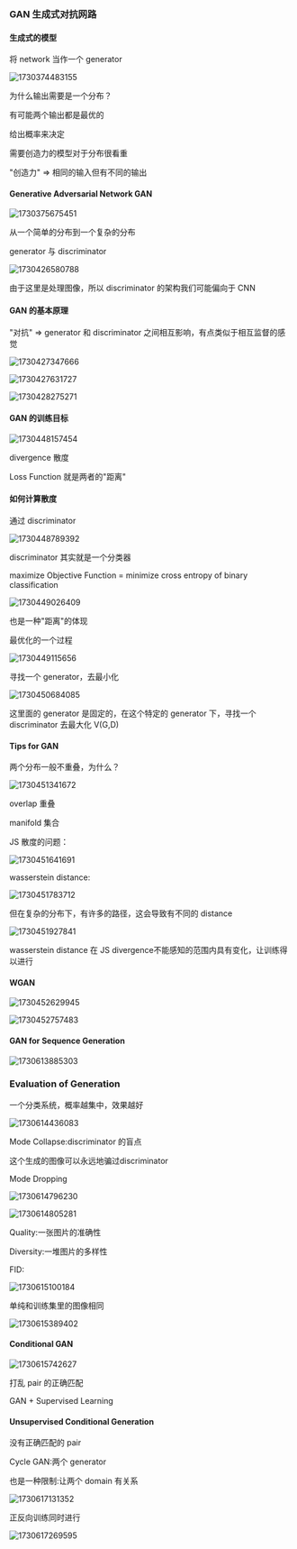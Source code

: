 ### GAN 生成式对抗网路

#### 生成式的模型

将 network 当作一个 generator

![1730374483155](image/GAN/1730374483155.png)

为什么输出需要是一个分布？

有可能两个输出都是最优的

给出概率来决定

需要创造力的模型对于分布很看重

"创造力" => 相同的输入但有不同的输出

#### Generative Adversarial Network GAN

![1730375675451](image/GAN/1730375675451.png)

从一个简单的分布到一个复杂的分布

generator 与 discriminator

![1730426580788](image/GAN/1730426580788.png)

由于这里是处理图像，所以 discriminator 的架构我们可能偏向于 CNN

#### GAN 的基本原理

"对抗" => generator 和 discriminator 之间相互影响，有点类似于相互监督的感觉

![1730427347666](image/GAN/1730427347666.png)

![1730427631727](image/GAN/1730427631727.png)

![1730428275271](image/GAN/1730428275271.png)

#### GAN 的训练目标

![1730448157454](image/GAN/1730448157454.png)

divergence 散度

Loss Function 就是两者的"距离"

#### 如何计算散度

通过 discriminator 

![1730448789392](image/GAN/1730448789392.png)

discriminator 其实就是一个分类器

maximize Objective Function = minimize cross entropy of binary classification 

![1730449026409](image/GAN/1730449026409.png)

也是一种"距离"的体现

最优化的一个过程

![1730449115656](image/GAN/1730449115656.png)

寻找一个 generator，去最小化

![1730450684085](image/GAN/1730450684085.png)

这里面的 generator 是固定的，在这个特定的 generator 下，寻找一个 discriminator 去最大化 V(G,D)

#### Tips for GAN

两个分布一般不重叠，为什么？

![1730451341672](image/GAN/1730451341672.png)

overlap 重叠

manifold 集合

JS 散度的问题：

![1730451641691](image/GAN/1730451641691.png)

wasserstein distance:

![1730451783712](image/GAN/1730451783712.png)

但在复杂的分布下，有许多的路径，这会导致有不同的 distance

![1730451927841](image/GAN/1730451927841.png)

wasserstein distance 在 JS divergence不能感知的范围内具有变化，让训练得以进行

#### WGAN

![1730452629945](image/GAN/1730452629945.png)

![1730452757483](image/GAN/1730452757483.png)

#### GAN for Sequence Generation

![1730613885303](image/GAN/1730613885303.png)

### Evaluation of Generation

一个分类系统，概率越集中，效果越好

![1730614436083](image/GAN/1730614436083.png)

Mode Collapse:discriminator 的盲点

这个生成的图像可以永远地骗过discriminator

Mode Dropping

![1730614796230](image/GAN/1730614796230.png)

![1730614805281](image/GAN/1730614805281.png)

Quality:一张图片的准确性

Diversity:一堆图片的多样性

FID:

![1730615100184](image/GAN/1730615100184.png)

单纯和训练集里的图像相同

![1730615389402](image/GAN/1730615389402.png)

#### Conditional GAN

![1730615742627](image/GAN/1730615742627.png)

打乱 pair 的正确匹配

GAN + Supervised Learning

#### Unsupervised Conditional Generation

没有正确匹配的 pair

Cycle GAN:两个 generator

也是一种限制:让两个 domain 有关系

![1730617131352](image/GAN/1730617131352.png)

正反向训练同时进行

![1730617269595](image/GAN/1730617269595.png)





